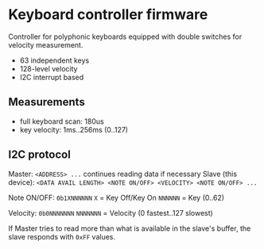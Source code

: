 # Keyboard controller firmware

Controller for polyphonic keyboards equipped with double switches for velocity measurement.

- 63 independent keys
- 128-level velocity
- I2C interrupt based

## Measurements

- full keyboard scan: 180us
- key velocity: 1ms..256ms (0..127)

## I2C protocol

Master: `<ADDRESS> ...` continues reading data if necessary
Slave (this device): `<DATA AVAIL LENGTH> <NOTE ON/OFF> <VELOCITY> <NOTE ON/OFF> ...`

Note ON/OFF:
`0b1XNNNNNN`  `X` = Key Off/Key On   `NNNNNN` = Key (0..62)

Velocity:
`0b0NNNNNNN`  `NNNNNNN` = Velocity (0 fastest..127 slowest)

If Master tries to read more than what is available in the slave's buffer, the slave responds with `0xFF` values.

